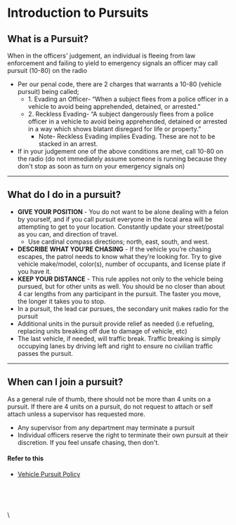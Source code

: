 # Introduction to Pursuits

## What is a Pursuit?

When in the officers' judgement, an individual is fleeing from law enforcement and failing to yield to emergency signals an officer may call pursuit (10-80) on the radio

* Per our penal code, there are 2 charges that warrants a 10-80 (vehicle pursuit) being called;
  * 1\. Evading an Officer- “When a subject flees from a police officer in a vehicle to avoid being apprehended, detained, or arrested.”
  * 2\. Reckless Evading- “A subject dangerously flees from a police officer in a vehicle to avoid being apprehended, detained or arrested in a way which shows blatant disregard for life or property.”
    * Note- Reckless Evading implies Evading. These are not to be stacked in an arrest.
* If in your judgement one of the above conditions are met, call 10-80 on the radio (do not immediately assume someone is running because they don't stop as soon as turn on your emergency signals on)

***

## What do I do in a pursuit?

* **GIVE YOUR POSITION** - You do not want to be alone dealing with a felon by yourself, and if you call pursuit everyone in the local area will be attempting to get to your location. Constantly update your street/postal as you can, and direction of travel.
  * Use cardinal compass directions; north, east, south, and west.
* **DESCRIBE WHAT YOU’RE CHASING** - If the vehicle you’re chasing escapes, the patrol needs to know what they’re looking for. Try to give vehicle make/model, color(s), number of occupants, and license plate if you have it.
* **KEEP YOUR DISTANCE** - This rule applies not only to the vehicle being pursued, but for other units as well. You should be no closer than about 4 car lengths from any participant in the pursuit. The faster you move, the longer it takes you to stop.
* In a pursuit, the lead car pursues, the secondary unit makes radio for the pursuit
* Additional units in the pursuit provide relief as needed (i.e refueling, replacing units breaking off due to damage of vehicle, etc)
* The last vehicle, if needed, will traffic break. Traffic breaking is simply occupying lanes by driving left and right to ensure no civilian traffic passes the pursuit.

***

## When can I join a pursuit?

As a general rule of thumb, there should not be more than 4 units on a pursuit. If there are 4 units on a pursuit, do not request to attach or self attach unless a supervisor has requested more.

* Any supervisor from any department may terminate a pursuit
* Individual officers reserve the right to terminate their own pursuit at their discretion. If you feel unsafe chasing, then don't.

#### Refer to this

* [Vehicle Pursuit Policy](https://www.google.com/url?q=https://sadrp-sahp.gitbook.io/sahp-or-vehicular-pusuit-policy\&sa=D\&source=editors\&ust=1739115921165186\&usg=AOvVaw2W-j4DHqprpd_hXgAmWyeg)

​

​

\


